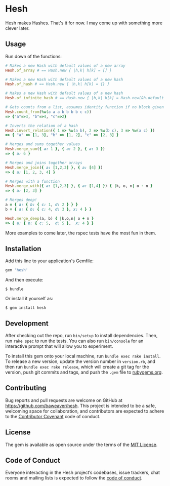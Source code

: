 # Hesh

Hesh makes Hashes. That's it for now. I may come up with something more clever later.

## Usage

Run down of the functions:

```ruby
# Makes a new Hash with default values of a new array
Hesh.of_array # == Hash.new { |h,k| h[k] = [] }

# Makes a new Hash with default values of a new hash
Hesh.of_hash # == Hash.new { |h,k| h[k] = {} }

# Makes a new Hash with default values of a new hash
Hesh.of_infinite_hash # == Hash.new { |h,k| h[k] = Hash.new(&h.default_proc) }

# Gets counts from a list, assumes identity function if no block given
Hesh.count_from(%w(a a a b b b b c c))
=> {"a"=>3, "b"=>4, "c"=>2}

# Inverts the relation of a hash
Hesh.invert_relation({ 1 => %w(a b), 2 => %w(b c), 3 => %w(a c) })
=> { "a" => [1, 3], "b" => [1, 2], "c" => [2, 3] }

# Merges and sums together values
Hesh.merge_sum({ a: 1 }, { a: 2 }, { a: 3 })
=> { a: 6 }

# Merges and joins together arrays
Hesh.merge_join({ a: [1,2,3] }, { a: [4] })
=> { a: [1, 2, 3, 4] }

# Merges with a function
Hesh.merge_with({ a: [1,2,3] }, { a: [1,4] }) { |k, o, n| o - n }
=> { a: [2, 3] }

# Merges deep!
a = { a: { b: { c: 1, d: 2 } } }
b = { a: { b: { c: 4, d: 3 }, x: 4 } }

Hesh.merge_deep(a, b) { |k,o,n| o + n }
=> { a: { b: { c: 5,  d: 5 },  x: 4 } }
```

More examples to come later, the rspec tests have the most fun in them.

## Installation

Add this line to your application's Gemfile:

```ruby
gem 'hesh'
```

And then execute:

    $ bundle

Or install it yourself as:

    $ gem install hesh

## Development

After checking out the repo, run `bin/setup` to install dependencies. Then, run `rake spec` to run the tests. You can also run `bin/console` for an interactive prompt that will allow you to experiment.

To install this gem onto your local machine, run `bundle exec rake install`. To release a new version, update the version number in `version.rb`, and then run `bundle exec rake release`, which will create a git tag for the version, push git commits and tags, and push the `.gem` file to [rubygems.org](https://rubygems.org).

## Contributing

Bug reports and pull requests are welcome on GitHub at https://github.com/baweaver/hesh. This project is intended to be a safe, welcoming space for collaboration, and contributors are expected to adhere to the [Contributor Covenant](http://contributor-covenant.org) code of conduct.

## License

The gem is available as open source under the terms of the [MIT License](https://opensource.org/licenses/MIT).

## Code of Conduct

Everyone interacting in the Hesh project’s codebases, issue trackers, chat rooms and mailing lists is expected to follow the [code of conduct](https://github.com/baweaver/hesh/blob/master/CODE_OF_CONDUCT.md).
